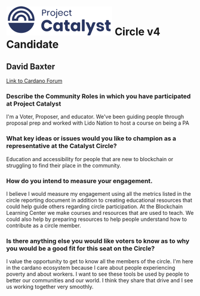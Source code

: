 # ![Project Catalyst](../assets/catalyst.svg) Circle v4 Candidate #

## David Baxter ##

[Link to Cardano Forum](https://forum.cardano.org/t/david-baxter-platform-statement/109195)

### Describe the Community Roles in which you have participated at Project Catalyst ###

I'm a Voter, Proposer, and educator. We've been guiding people through proposal prep and worked with Lido Nation to host a course on being a PA

### What key ideas or issues would you like to champion as a representative at the Catalyst Circle? ###

Education and accessibility for people that are new to blockchain or struggling to find their place in the community.

### How do you intend to measure your engagement. ###

I believe I would measure my engagement using all the metrics listed in the circle reporting document in addition to creating educational resources that could help guide others regarding circle participation. At the Blockchain Learning Center we make courses and resources that are used to teach. We could also help by preparing resources to help people understand how to contribute as a circle member.

### Is there anything else you would like voters to know as to why you would be a good fit for this seat on the Circle? ###

I value the opportunity to get to know all the members of the circle. I'm here in the cardano ecosystem because I care about people experiencing poverty and about workers. I want to see these tools be used by people to better our communities and our world. I think they share that drive and I see us working together very smoothly.